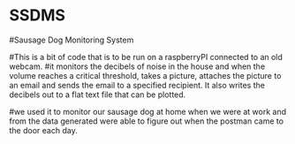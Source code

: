 # SSDMS
#Sausage Dog Monitoring System

#This is a bit of code that is to be run on a raspberryPI connected to an old webcam. 
#it monitors the decibels of noise in the house and when the volume reaches a critical threshold, takes a picture, attaches the picture to an email and sends the email to a specified recipient. It also writes the decibels out to a flat text file that can be plotted.

#we used it to monitor our sausage dog at home when we were at work and from the data generated were able to figure out when the postman came to the door each day.


